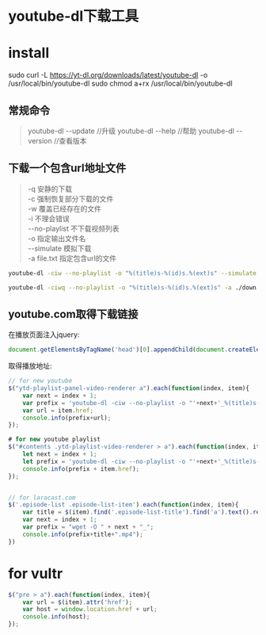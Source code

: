 youtube-dl下载工具
=================

# install
sudo curl -L https://yt-dl.org/downloads/latest/youtube-dl -o /usr/local/bin/youtube-dl
sudo chmod a+rx /usr/local/bin/youtube-dl

## 常规命令
> youtube-dl --update  //升级
> youtube-dl --help //帮助
> youtube-dl --version //查看版本


## 下载一个包含url地址文件
> -q 安静的下载    
> -c 强制恢复部分下载的文件  
> -w 覆盖已经存在的文件  
> -i 不理会错误  
> --no-playlist 不下载视频列表  
> -o 指定输出文件名  
> --simulate 模拟下载  
> -a file.txt  指定包含url的文件  
 
```bash
youtube-dl -ciw --no-playlist -o "%(title)s-%(id)s.%(ext)s" --simulate -a ./down.txt

youtube-dl -ciwq --no-playlist -o "%(title)s-%(id)s.%(ext)s" -a ./down.txt
```

## youtube.com取得下载链接
在播放页面注入jquery:

```javascript
document.getElementsByTagName('head')[0].appendChild(document.createElement('script')).setAttribute('src','https://code.jquery.com/jquery-1.9.1.min.js');
```

取得播放地址:
```javascript
// for new youtube
$("ytd-playlist-panel-video-renderer a").each(function(index, item){
    var next = index + 1;
    var prefix = 'youtube-dl -ciw --no-playlist -o "'+next+'_%(title)s-%(id)s.%(ext)s" ';
    var url = item.href;
    console.info(prefix+url);
});

# for new youtube playlist
$("#contents .ytd-playlist-video-renderer > a").each(function(index, item) {
    let next = index + 1;
    let prefix = 'youtube-dl -ciw --no-playlist -o "'+next+'_%(title)s-%(id)s.%(ext)s" ';
    console.info(prefix + item.href);
});


// for laracast.com
$('.episode-list .episode-list-item').each(function(index, item){
    var title = $(item).find('.episode-list-title').find('a').text().replace(/(^\s*)|(\s*$)/g,'').replace(/\s/g, '-');
    var next = index + 1;
    var prefix = "wget -O " + next + "_";
    console.info(prefix+title+".mp4");
})
```

# for vultr
```javascript
$("pre > a").each(function(index, item){
    var url = $(item).attr('href');
    var host = window.location.href + url;
    console.info(host);
});
```



